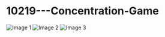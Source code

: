 # 10219---Concentration-Game
![Image 1](https://user-images.githubusercontent.com/17678722/81604642-e3114400-93d8-11ea-8843-ccc215b58cc2.jpeg)
![Image 2](https://user-images.githubusercontent.com/17678722/81604647-e4db0780-93d8-11ea-9d19-576a05fec71b.jpeg)
![Image 3](https://user-images.githubusercontent.com/17678722/81604649-e5739e00-93d8-11ea-884c-cfc4bd856146.jpeg)
